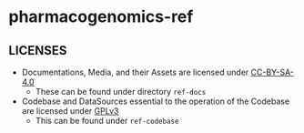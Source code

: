 # pharmacogenomics-ref

## LICENSES
- Documentations, Media, and their Assets are licensed under [CC-BY-SA-4.0](./LICENSE-CC-BY-NC-SA)
  - These can be found under directory `ref-docs`
- Codebase and DataSources essential to the operation of the Codebase are licensed under [GPLv3](./LICENSE-GPL-3.0)
  - This can be found under `ref-codebase`